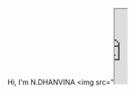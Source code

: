 

Hi, I'm N.DHANVINA <img src="<iframe src="https://giphy.com/embed/3og0IAzB7lmOo2q0Ss" width="25px">
- 👋 Hi, I’m @dhanvina
- 👀 I’m interested in ...
- 🌱 I’m currently learning python
- 💞️ I’m looking to collaborate on ...
- 📫 How to reach me ...

<!---
dhanvina/dhanvina is a ✨ special ✨ repository because its `README.md` (this file) appears on your GitHub profile.
You can click the Preview link to take a look at your changes.
--->
